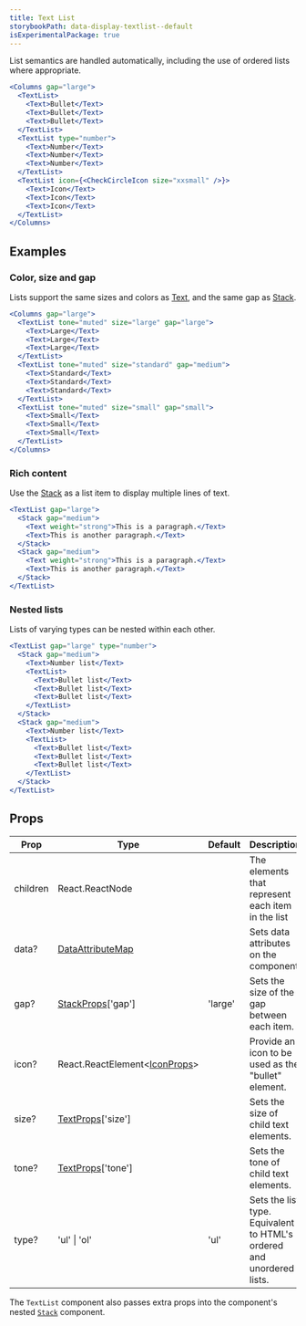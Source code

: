 ```yaml
---
title: Text List
storybookPath: data-display-textlist--default
isExperimentalPackage: true
---
```


List semantics are handled automatically, including the use of ordered lists
where appropriate.

```jsx live
<Columns gap="large">
  <TextList>
    <Text>Bullet</Text>
    <Text>Bullet</Text>
    <Text>Bullet</Text>
  </TextList>
  <TextList type="number">
    <Text>Number</Text>
    <Text>Number</Text>
    <Text>Number</Text>
  </TextList>
  <TextList icon={<CheckCircleIcon size="xxsmall" />}>
    <Text>Icon</Text>
    <Text>Icon</Text>
    <Text>Icon</Text>
  </TextList>
</Columns>
```

## Examples

### Color, size and gap

Lists support the same sizes and colors as [Text](/package/text), and the same
gap as [Stack](/package/stack).

```jsx live
<Columns gap="large">
  <TextList tone="muted" size="large" gap="large">
    <Text>Large</Text>
    <Text>Large</Text>
    <Text>Large</Text>
  </TextList>
  <TextList tone="muted" size="standard" gap="medium">
    <Text>Standard</Text>
    <Text>Standard</Text>
    <Text>Standard</Text>
  </TextList>
  <TextList tone="muted" size="small" gap="small">
    <Text>Small</Text>
    <Text>Small</Text>
    <Text>Small</Text>
  </TextList>
</Columns>
```

### Rich content

Use the [Stack](/package/stack) as a list item to display multiple lines of
text.

```jsx live
<TextList gap="large">
  <Stack gap="medium">
    <Text weight="strong">This is a paragraph.</Text>
    <Text>This is another paragraph.</Text>
  </Stack>
  <Stack gap="medium">
    <Text weight="strong">This is a paragraph.</Text>
    <Text>This is another paragraph.</Text>
  </Stack>
</TextList>
```

### Nested lists

Lists of varying types can be nested within each other.

```jsx live
<TextList gap="large" type="number">
  <Stack gap="medium">
    <Text>Number list</Text>
    <TextList>
      <Text>Bullet list</Text>
      <Text>Bullet list</Text>
      <Text>Bullet list</Text>
    </TextList>
  </Stack>
  <Stack gap="medium">
    <Text>Number list</Text>
    <TextList>
      <Text>Bullet list</Text>
      <Text>Bullet list</Text>
      <Text>Bullet list</Text>
    </TextList>
  </Stack>
</TextList>
```

## Props

| Prop     | Type                                            | Default | Description                                                           |
| -------- | ----------------------------------------------- | ------- | --------------------------------------------------------------------- |
| children | React.ReactNode                                 |         | The elements that represent each item in the list                     |
| data?    | [DataAttributeMap][data-attribute-map]          |         | Sets data attributes on the component.                                |
| gap?     | [StackProps][stack-props]['gap']                | 'large' | Sets the size of the gap between each item.                           |
| icon?    | React.ReactElement\<[IconProps](/package/icon)> |         | Provide an icon to be used as the "bullet" element.                   |
| size?    | [TextProps][text-props]['size']                 |         | Sets the size of child text elements.                                 |
| tone?    | [TextProps][text-props]['tone']                 |         | Sets the tone of child text elements.                                 |
| type?    | 'ul' \| 'ol'                                    | 'ul'    | Sets the list type. Equivalent to HTML's ordered and unordered lists. |

The `TextList` component also passes extra props into the component's nested
[`Stack`](/package/stack) component.

[data-attribute-map]:
  https://github.com/brighte-labs/spark-web/blob/e7f6f4285b4cfd876312cc89fbdd094039aa239a/packages/utils/src/internal/buildDataAttributes.ts#L1
[stack-props]: /package/stack
[text-props]: /package/text
